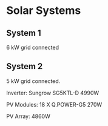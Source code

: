 # Solar Systems

## System 1

6 kW grid connected


## System 2

5 kW grid connected.

Inverter: Sungrow SG5KTL-D 4990W

PV Modules: 18 X Q.POWER-G5 270W

PV Array: 4860W
